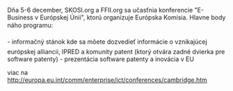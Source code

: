 Dňa 5-6 december, SKOSI.org a FFII.org sa učasťnia konferencie
\"E-Business v Európskej Únii\", ktorú organizuje Európska Komisia.
Hlavne body náho programu:

\- informačný stánok kde sa môete dozvedieť informácie o vznikajúcej
európskej alliancii, IPRED a komunity patent (ktorý otvára zadné dvierka
pre software patenty) - prezentácia software patenty a inovácia v EU

viac na
<http://europa.eu.int/comm/enterprise/ict/conferences/cambridge.htm>
